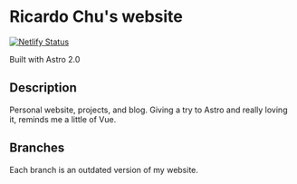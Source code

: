 # Ricardo Chu's website
[![Netlify Status](https://api.netlify.com/api/v1/badges/7a709b8e-2b50-4e43-bbeb-1d9831d68d39/deploy-status)](https://app.netlify.com/sites/ricardochu/deploys) 

Built with Astro 2.0


## Description

Personal website, projects, and blog. Giving a try to Astro and really loving it, reminds me a little of Vue.

## Branches
Each branch is an outdated version of my website.
